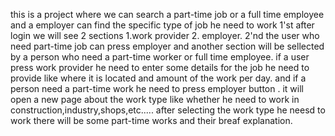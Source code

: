 this is a project where we can search a part-time job or a full  time employee and a employer can find the specific type of job he need to work
1'st after login we will see 2 sections 1.work provider 2. employer. 
2'nd the user who need part-time job can press employer and another section will be sellected by a person who need a part-time worker or full time employee.
if a user press work provider he need to enter some details for the job he need to provide like where it is located and amount of the work per day.
and if a person need a part-time work he need to press employer button . it will open a new page about the work type like whether he need to work in construction,industry,shops,etc..... 
after selecting the work type he neesd to work there will be some part-time works and their breaf explanation.
